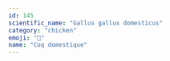 ```yaml
---
id: 145
scientific_name: "Gallus gallus domesticus"
category: "chicken"
emoji: "🐔"
name: "Coq domestique"
---
```

